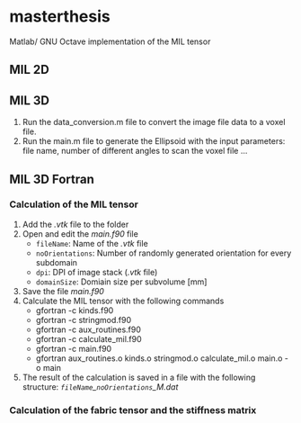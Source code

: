 # masterthesis
Matlab/ GNU Octave implementation of the MIL tensor

## MIL 2D

## MIL 3D

1. Run the data_conversion.m file to convert the image file data to a voxel file.
2. Run the main.m file to generate the Ellipsoid with the input parameters: file name, number of different angles to scan the voxel file ...

## MIL 3D Fortran

### Calculation of the MIL tensor

1. Add the *.vtk* file to the folder
2. Open and edit the *main.f90* file
   - `fileName`: Name of the *.vtk* file 
   - `noOrientations`: Number of randomly generated orientation for every subdomain
   - `dpi`: DPI of image stack (*.vtk* file)
   - `domainSize`:  Domiain size per subvolume [mm]
3. Save the file *main.f90*
4. Calculate the MIL tensor with the following commands
   - gfortran -c kinds.f90
   - gfortran -c stringmod.f90
   - gfortran -c aux_routines.f90
   - gfortran -c calculate_mil.f90
   - gfortran -c main.f90
   - gfortran aux_routines.o kinds.o stringmod.o calculate_mil.o main.o -o main
5. The result of the calculation is saved in a file with the following structure: *`fileName`_`noOrientations`_M.dat*

### Calculation of the fabric tensor and the stiffness matrix


